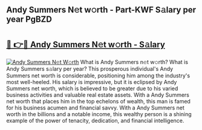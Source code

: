 ## Andy Summers N𝚎t w𝚘rth - Part-KWF S𝚊lary per year PgBZD

# <h2><a href="http://gc47fvn.nevu.top/?p=Andy+Summers">🔗 👉🔴 Andy Summers N𝚎t w𝚘rth - S𝚊lary</a></h2>

[![Andy Summers N𝚎t W𝚘rth](https://i.imgur.com/Oavwk0R.jpeg)](http://gc47fvn.nevu.top/?p=Andy+Summers)
What is Andy Summers n𝚎t w𝚘rth? What is Andy Summers s𝚊lary per year?
This prosperous individual's Andy Summers net worth is considerable, positioning him among the industry's most well-heeled. His salary is impressive, but it is eclipsed by Andy Summers net worth, which is believed to be greater due to his varied business activities and valuable real estate assets. With a Andy Summers net worth that places him in the top echelons of wealth, this man is famed for his business acumen and financial savvy. With a Andy Summers net worth in the billions and a notable income, this wealthy person is a shining example of the power of tenacity, dedication, and financial intelligence.
